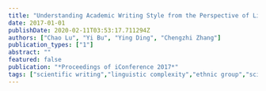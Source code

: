 ```yaml
---
title: "Understanding Academic Writing Style from the Perspective of Linguistic Closeness of the Speaker's Native Language to English"
date: 2017-01-01
publishDate: 2020-02-11T03:53:17.711294Z
authors: ["Chao Lu", "Yi Bu", "Ying Ding", "Chengzhi Zhang"]
publication_types: ["1"]
abstract: ""
featured: false
publication: "*Proceedings of iConference 2017*"
tags: ["scientific writing","linguistic complexity","ethnic group","scientific collaboration",]
---
```


